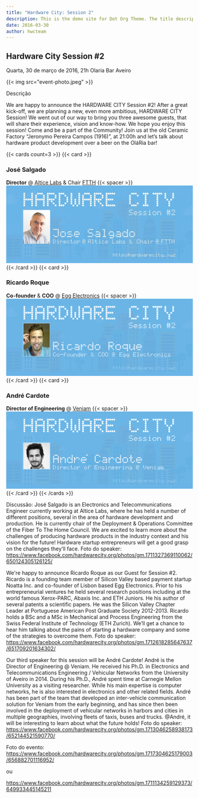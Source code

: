 ```yaml
---
title: "Hardware City: Session 2"
description: This is the demo site for Dot Org Theme. The title description and images front matter is required for meta og content.
date: 2016-03-30
author: hwcteam
---
```


## Hardware City Session #2

Quarta, 30 de março de 2016, 21h
Olaria Bar Aveiro

{{< img src="event-photo.jpeg" >}}

Descrição

We are happy to announce the HARDWARE CITY Session #2!
After a great kick-off, we are planning a new, even more ambitious, HARDWARE CITY Session!
We went out of our way to bring you three awesome guests, that will share their experience, vision and know-how. We hope you enjoy this session! Come and be a part of the Community!
Join us at the old Ceramic Factory “Jeronymo Pereira Campos (1916)”, at 21:00h and let’s talk about hardware product development over a beer on the OláRia bar!

{{< cards count=3 >}}
{{< card >}}
### José Salgado
__Director__ @ [Altice Labs](https://www.alticelabs.com) & Chair [FTTH](https://www.ftthcouncil.eu/knowledge-centre/what-is-ftth)
{{< spacer >}}
![](jose-salgado.jpeg)
{{< /card >}}
{{< card >}}
### Ricardo Roque
__Co-founder__ & __COO__ @ [Egg Electronics](https://www.eggelectronics.com)
{{< spacer >}}
![](ricardo-roque.png)
{{< /card >}}
{{< card >}}
### André Cardote
__Director of Engineering__ @ [Veniam](https://veniam.com)
{{< spacer >}}
![](andre-cardote.png)
{{< /card >}}
{{< /cards >}}

Discussão:
José Salgado is an Electronics and Telecommunications Engineer currently working at Altice Labs, where he has held a number of different positions, several in the area of hardware development and production. He is currently chair of the Deployment & Operations Committee of the Fiber To The Home Council. We are excited to learn more about the challenges of producing hardware products in the industry context and his vision for the future! Hardware startup entrepreneurs will get a good grasp on the challenges they’ll face.
Foto do speaker: https://www.facebook.com/hardwarecity.org/photos/gm.1711327369110062/650124305126125/

We're happy to announce Ricardo Roque as our Guest for Session #2. Ricardo is a founding team member of Silicon Valley based payment startup Noatta Inc. and co-founder of Lisbon based Egg Electronics. Prior to his entrepreneurial ventures he held several research positions including at the world famous Xerox-PARC, Abaxis Inc. and ETH Juniors. He his author of several patents a scientific papers. He was the Silicon Valley Chapter Leader at Portuguese American Post Graduate Society 2012-2013. Ricardo holds a BSc and a MSc in Mechanical and Process Engineering from the Swiss Federal Institute of Technology (ETH Zurich).
We’ll get a chance to hear him talking about the pains of starting a hardware company and some of the strategies to overcome them.
Foto do speaker: https://www.facebook.com/hardwarecity.org/photos/gm.1712618285647637/651709201634302/

Our third speaker for this session will be André Cardote!
André is the Director of Engineering @ Veniam. He received his Ph.D. in Electronics and Telecommunications Engineering / Vehicular Networks from the University of Aveiro in 2014. During his Ph.D., André spent time at Carnegie Mellon University as a visiting researcher. While his main expertise is computer networks, he is also interested in electronics and other related fields. André has been part of the team that developed an inter-vehicle communication solution for Veniam from the early beginning, and has since then been involved in the deployment of vehicular networks in harbors and cities in multiple geographies, involving fleets of taxis, buses and trucks.
@André, it will be interesting to learn about what the future holds!
Foto do speaker: https://www.facebook.com/hardwarecity.org/photos/gm.1713046258938173/652144521590770/

Foto do evento: https://www.facebook.com/hardwarecity.org/photos/gm.1717304625179003/656882701116952/

ou

https://www.facebook.com/hardwarecity.org/photos/gm.1711134259129373/649933445145211
